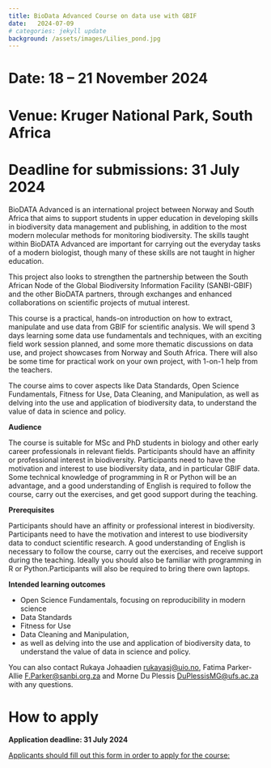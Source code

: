 ```yaml
---
title: BioData Advanced Course on data use with GBIF
date:   2024-07-09
# categories: jekyll update
background: /assets/images/Lilies_pond.jpg
---
```


# Date: 18  – 21 November 2024

# Venue: Kruger National Park, South Africa

# Deadline for submissions: 31 July 2024

BioDATA Advanced is an international project between Norway and South Africa that aims to
support students in upper education in developing skills in biodiversity data management and
publishing, in addition to the most modern molecular methods for monitoring biodiversity. The
skills taught within BioDATA Advanced are important for carrying out the everyday tasks of a
modern biologist, though many of these skills are not taught in higher education.

This project also looks to strengthen the partnership between the South African Node of the
Global Biodiversity Information Facility (SANBI-GBIF) and the other BioDATA partners, through
exchanges and enhanced collaborations on scientific projects of mutual interest.

This course is a practical, hands-on introduction on how to extract, manipulate and use data
from GBIF for scientific analysis. We will spend 3 days learning some data use fundamentals
and techniques, with an exciting field work session planned, and some more thematic
discussions on data use, and project showcases from Norway and South Africa. There will also
be some time for practical work on your own project, with 1-on-1 help from the teachers.

The course aims to cover aspects like Data Standards, Open Science Fundamentals, Fitness
for Use, Data Cleaning, and Manipulation, as well as delving into the use and application of
biodiversity data, to understand the value of data in science and policy.

**Audience**

The course is suitable for MSc and PhD students in biology and other early career professionals
in relevant fields. Participants should have an affinity or professional interest in biodiversity.
Participants need to have the motivation and interest to use biodiversity data, and in particular
GBIF data. Some technical knowledge of programming in R or Python will be an advantage, and
a good understanding of English is required to follow the course, carry out the exercises, and
get good support during the teaching.

**Prerequisites**

Participants should have an affinity or professional interest in biodiversity. Participants need to
have the motivation and interest to use biodiversity data to conduct scientific research. A good
understanding of English is necessary to follow the course, carry out the exercises, and receive
support during the teaching. Ideally you should also be familiar with programming in R or
Python.Participants will also be required to bring there own laptops.

**Intended learning outcomes**

- Open Science Fundamentals, focusing on reproducibility in modern science
- Data Standards
- Fitness for Use
- Data Cleaning and Manipulation,
- as well as delving into the use and application of biodiversity data, to understand the
value of data in science and policy.

You can also contact Rukaya Johaadien <rukayasj@uio.no>, Fatima Parker-Allie
<F.Parker@sanbi.org.za> and Morne Du Plessis <DuPlessisMG@ufs.ac.za> with any questions.

# How to apply
**Application deadline: 31 July 2024**

[Applicants should fill out this form in order to apply for the course:](https://forms.gle/a8g85KGKcpCfx9hU8)
